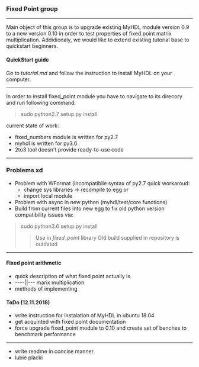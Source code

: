 ### Fixed Point group
---
Main object of this group is to upgrade existing MyHDL module version 0.9 to a new version 0.10 in order to test properties of fixed point matrix multiplication.
Addidionaly, we would like to extend existing tutorial base  to quickstart beginners.

#### QuickStart guide
Go to *tutorial.md* and follow the instruction to install MyHDL on your computer.


---
In order to install fixed_point module you have to navigate to its direcory and run following command:
> sudo python2.7 setup.py install

current state of work:
- fixed_numbers module is written for py2.7
- myhdl is written for py3.6
- 2to3 tool doesn't provide ready-to-use code
---

### Problems xd
- Problem with WFormat (incompatibile syntax of py2.7
quick workaroud:
    - change sys libraries -> recompile to egg or
    - import local module 
- Problem with async in new python (myhdl/test/core functions)
- Build from current files into new egg to fix old python version compatibility issues via:
> sudo python3.6 setup.py install
>>Use in *fixed_point* library
Old build supplied in repository is outdated





---
#### Fixed point arithmetic
- quick description of what fixed point actually is
- ----||--- marix multiplication
- methods of implementing


#### ToDo (12.11.2018)
- write instruction for instalation of MyHDL in ubuntu 18.04
- get acquinted with fixed point documentation
- force upgrade fixed_point module to 0.10 and create set of benches to benchmark performance
---
- write readme in concise manner
- lubie placki